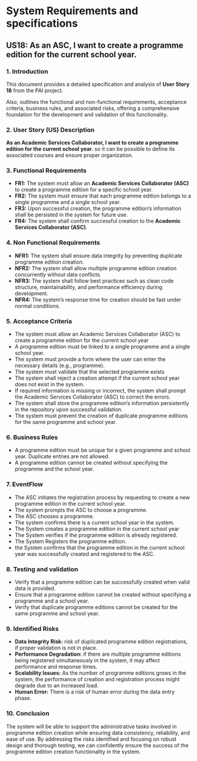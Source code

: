 # System Requirements and specifications #

## US18: As an ASC, I want to create a programme edition for the current school year. ##


### 1. Introduction ###
This document provides a detailed specification and analysis of **User Story 18** from the PAI project.

Also, outlines the functional and non-functional requirements, acceptance criteria, business rules, and associated risks, offering a comprehensive foundation for the development and validation of this functionality.

### 2. User Story (US) Description ###
**As an Academic Services Collaborator, I want to create a programme edition for the current school year.** so it can be possible to define its associated courses and ensure proper organization.

### 3. Functional Requirements ###


- **FR1:** The system must allow an **Academic Services Collaborator (ASC)** to create a programme edition for a specific school year.
- **FR2:** The system must ensure that each programme edition belongs to a single programme and a single school year.
- **FR3:** Upon successful creation, the programme edition’s information shall be persisted in the system for future use.
- **FR4:** The system shall confirm successful creation to the **Academic Services Collaborator (ASC)**.

### 4. Non Functional Requirements ###
- **NFR1:** The system shall ensure data integrity by preventing duplicate programme edition creation.
- **NFR2:** The system shall allow multiple programme edition creation concurrently without data conflicts.
- **NFR3:** The system shall follow best practices such as clean code structure, maintainability, and performance efficiency during development.
- **NFR4:** The system’s response time for creation should be fast under normal conditions.

### 5. Acceptance Criteria ###
- The system must allow an Academic Services Collaborator (ASC) to create a programme edition for the current school year
- A programme edition must be linked to a single programme and a single school year.
- The system must provide a form where the user can enter the necessary details (e.g., programme).
- The system must validate that the selected programme exists
- The system shall reject a creation attempt if the current school year does not exist in the system.
- If required information is missing or incorrect, the system shall prompt the Academic Services Collaborator (ASC) to correct the errors.
- The system shall store the programme edition’s information persistently in the repository upon successful validation.
- The system must prevent the creation of duplicate programme editions for the same programme and school year.

### 6. Business Rules ###

- A programme edition must be unique for a given programme and school year. Duplicate entries are not allowed.
- A programme edition cannot be created without specifying the programme and the school year.

### 7. EventFlow ###
- The ASC initiates the registration process by requesting to create a new programme edition in the current school year.
- The system prompts the ASC to choose a programme.
- The ASC chooses a programme.
- The system confirms there is a current school year in the system.
- The System creates a programme edition in the current school year
- The System verifies if the programme edition is already registered.
- The System Registers the programme edition.
- the System confirms that the programme edition in the current school year was successfully created and registered to the ASC.

### 8. Testing and validation ###
- Verify that a programme edition can be successfully created when valid data is provided.
- Ensure that a programme edition cannot be created without specifying a programme and a school year.
- Verify that duplicate programme editions cannot be created for the same programme and school year.

### 9. Identified Risks ###
- **Data Integrity Risk:** risk of duplicated programme edition registrations, if proper validation is not in place.
- **Performance Degradation:** if there are multiple programme editions being registered simultaneously in the system, it may affect performance and response times.
- **Scalability Issues:** As the number of programme editions grows in the system, the performance of creation and registration process might degrade due to an increased load.
- **Human Error:** There is a risk of human error during the data entry phase.

### 10. Conclusion ###
The system will be able to support the administrative tasks involved in programme edition creation while ensuring data consistency, reliability, and ease of use. By addressing the risks identified and focusing on robust design and thorough testing, we can confidently ensure the success of the programme edition creation functionality in the system.